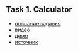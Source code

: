 ## Task 1. Calculator
- [описание задания](https://github.com/rolling-scopes-school/tasks/blob/master/tasks/ready-projects/calculator.md)
- [видео](https://youtu.be/j59qQ7YWLxw)
- [демо](https://irinainina.github.io/ready-projects/calculator-en/)
- [источник](https://github.com/WebDevSimplified/Vanilla-JavaScript-Calculator)